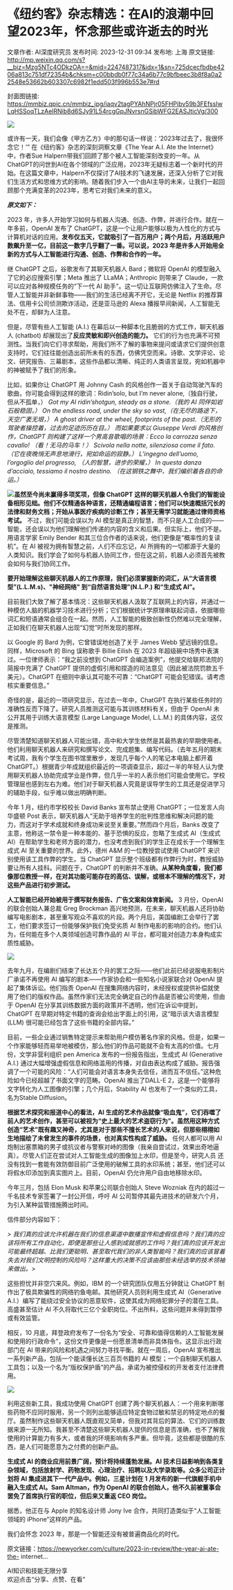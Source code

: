 # 《纽约客》杂志精选：在AI的浪潮中回望2023年，怀念那些或许逝去的时光

文章作者: AI深度研究员
发布时间: 2023-12-31 09:34
发布地: 上海
原文链接: http://mp.weixin.qq.com/s?__biz=Mzg5NTc4ODkzOA==&mid=2247487317&idx=1&sn=725dcecfbdbe4206a813c751df72354b&chksm=c00bbdb0f77c34a6b77c9bfbeec3b8f8a0a22548e53662b603307c6982f1edd503f996b553e7#rd

封面图链接: https://mmbiz.qpic.cn/mmbiz_jpg/iaqv2tagPYAhNPjr05FHPibv59b3FEfssIwLqHSSoqTLzAelRNib8d6SJy91L54rcgGpJNvrsnGSibWFG2EASJticVg/300

![](https://mmbiz.qpic.cn/mmbiz_jpg/iaqv2tagPYAhNPjr05FHPibv59b3FEfssIIhbBEro6eHOnKNG9gvbLfoohq0AQa22pJiaCB5mwbY1q7ib16iawiaKkwg/640?wx_fmt=jpeg&from=appmsg)

或许有一天，我们会像《甲方乙方》中的那句话一样说：‘2023年过去了，我很怀念它！’” 在《纽约客》杂志的深刻洞察文章《The Year A.I. Ate
the Internet》中，作者Sue
Halpern带我们回顾了那个被人工智能深刻改变的一年。从ChatGPT的问世到AI在各个领域的广泛应用，2023年无疑标志着一个新时代的开始。在这篇文章中，Halpern不仅探讨了AI技术的飞速发展，还深入分析了它对我们生活方式和思维方式的影响。随着我们步入一个由AI主导的未来，让我们一起回顾那个充满变革的2023年，思考它对我们未来的意义。

  

 _**原文如下：**_

2023 年，许多人开始学习如何与机器人沟通、创造、作弊，并进行合作。就在一年多前，OpenAI 发布了
ChatGPT，这是一个让用户能够以极为人性化的方式与计算机对话的应用。**发布仅五天，它就吸引了一百万用户；两个月后，月活跃用户数飙升至一亿，目前这一数字几乎翻了一番。可以说，2023
年是许多人开始用全新的方式与人工智能进行沟通、创造、作弊和合作的一年。**

继 ChatGPT 之后，谷歌发布了其聊天机器人 Bard；微软将 OpenAI 的模型融入了它的必应搜索引擎；Meta 推出了
LLaMA；Anthropic 则带来了 Claude，一款可以应对各种规模任务的“下一代 AI
助手”。这一切让互联网仿佛注入了生命。尽管人工智能并非新鲜事物——我们的生活已经离不开它，无论是 Netflix
的推荐算法、信用卡公司侦测欺诈活动，还是亚马逊的 Alexa 播报早间新闻，人工智能无处不在，却鲜为人注意。

但是，尽管有些人工智能 (A.I.) 在幕后以一种脚本化且脆弱的方式工作，聊天机器人 (chatbot) 却展现出了**反应灵敏和即兴创造的能力。**
它们的行为也充满不可预测性。当我们向它们寻求帮助，用我们所不了解的事物来提问或请求它们提供创意支持时，它们往往能创造出前所未有的东西，仿佛凭空而来。诗歌、文学评论、论文、研究报告、三幕剧本，这些作品都以清晰、纯正的人类语言呈现，宛如机器中的神被赋予了我们的形象。

比如，如果你让 ChatGPT 用 Johnny Cash 的风格创作一首关于自动驾驶汽车的歌曲，你可能会得到这样的歌词：Ridin’solo, but
I’m never alone,（独自行驶，但从不孤单，） _Got my AI ridin’shotgun, steady as a stone.（我的
AI 同伴如岩石般稳固，） On the endless road, under the sky so vast,（在无尽的路途下，天空广袤无垠，） A
ghost driver at the wheel, footprints of the past.（无形的驾驶者操控着，过去的足迹历历在目。）
而如果要求以 Giuseppe Verdi 的风格创作，ChatGPT 则构建了这样一个男高音歌唱的场景：Ecco la carrozza senza
cavallo! （看！无马的马车！） Scivola nella notte, silenziosa come il fato.
（它在夜晚悄无声息地滑行，宛如命运的寂静。） L’ingegno dell’uomo, l’orgoglio del progresso,
（人的智慧，进步的荣耀，） In questa danza d’acciaio, tessiamo il nostro destino.
（在这钢铁之舞中，我们编织着各自的命运。）_  

![](https://mmbiz.qpic.cn/mmbiz_png/iaqv2tagPYAiaMy4woEicfGiazTYq3fEbg7trJvJJ78QwMIcPdPcB3uibW0gw1sicd2jicDHuiaqjfKoBNx3CyID3NNWQA/640?wx_fmt=png&from=appmsg)**虽然至今尚未赢得多项奖项，但像
ChatGPT
这样的聊天机器人令我们的智能设备相形见绌。他们不仅精通各种语言，还精通编程语言；他们可以快速概括冗长的法律和财务文档；开始从事医疗疾病的诊断工作；甚至无需学习就能通过律师资格考试。**
不过，我们可能会误以为 AI 模型是真正的智慧，而不只是人工合成的——智能，还会误以为他们理解他们传递的内容的含义和后果。但实际上，他们不是。用语言学家
Emily Bender 和其三位合作者的话来说，他们更像是“概率性的复读机”。在 AI 被视为拥有智慧之前，人们不应忘记，AI
所拥有的一切都源于大量的人类知识。我们学会了如何与机器人协同工作，但在这之前，机器人必须首先被教会如何与我们协同工作。

**要开始理解这些聊天机器人的工作原理，我们必须掌握新的词汇，从“大语言模型”(L.L.M.s)、"神经网络" 到“自然语言处理”(N.L.P.)
和“生成式 AI”。**

目前我们大致了解了基本情况：这些聊天机器人汲取了互联网上的内容，并通过一种模仿人脑的机器学习技术进行分析；它们根据统计学原理串联起词语，依据哪些词汇和短语通常会组合在一起。然而，人工智能的极致创新性仍然难以完全理解，正如我们在聊天机器人出现“幻觉”时所发现的那样。

以 Google 的 Bard 为例，它曾错误地创造了关于 James Webb 望远镜的信息。同样，Microsoft 的 Bing 误称歌手
Billie Eilish 在 2023 年超级碗中场秀中表演过。一位律师表示：“我之前没想到 ChatGPT 会编造案例”，他提交给联邦法院的简报中充满了
ChatGPT 提供的虚假引用和捏造的司法意见（因此被法院罚款五千美元）。ChatGPT 在细则中承认其可能不可靠：“ChatGPT
可能会犯错误。请考虑核实重要信息。”

奇怪的是，最近的一项研究显示，在过去一年中，ChatGPT 在执行某些任务时的准确性反而下降了。研究人员推测这可能与其训练材料有关，但由于 OpenAI
未公开其用于训练大语言模型 (Large Language Model, L.L.M.) 的具体内容，这仅是推测。

尽管清楚知道聊天机器人可能出错，高中和大学生依然是其最热衷的早期使用者。他们利用聊天机器人来研究和撰写论文、完成题集、编写代码。（去年五月的期末考试周，我有个学生在图书馆里散步，发现几乎每个人的笔记本电脑上都开着
ChatGPT。）根据青少年成就组织最近的一项调查显示，超过一半的年轻人认为使用聊天机器人协助完成学业是作弊，但几乎一半的人表示他们可能会使用它。学校管理层也感到左右为难。他们对于聊天机器人究竟是误导学生的工具还是促进学习的辅助手段，似乎难以做出明确判断。

今年 1 月，纽约市学校校长 David Banks 宣布禁止使用 ChatGPT；一位发言人向华盛顿 Post
表示，聊天机器人“无助于培养学生的批判性思维和解决问题的能力，而这对于学术成就和终身成功来说至关重要。”然而四个月后，Banks
改变了主意，他称这一禁令是一种本能的、基于恐惧的反应，忽略了生成式 AI（生成式
AI）在帮助学生和老师方面的潜力，也没考虑到我们的学生正在成长于一个理解生成式 AI 至关重要的世界。此外，德州 A&M 的一位教授尝试使用 ChatGPT
来识别使用该工具作弊的学生。当 ChatGPT 显示整个班级都有作弊行为时，教授威胁要让所有人挂科。问题在于，ChatGPT
的判断并不准确。**从某种角度看，我们都像那位教授一样，在对其功能可能存在的高估、误解，或根本不理解的情况下，对这些产品进行初步测试。**

**人工智能已经开始被用于撰写财务报告、广告文案和体育新闻。** 3 月份，OpenAI 的联合创始人兼总裁 Greg Brockman
高兴地预测，在未来，聊天机器人还将协助编写电影剧本，甚至重写观众不喜欢的片段。两个月后，美国编剧工会举行了罢工，他们要求签订一份能够保护我们免受劣质 AI
制作电影的影响的合约。他们认为，任何能在多个人类领域创造可靠作品的 AI 平台，都可能对创造力本身构成实质性威胁。

  

![](https://mmbiz.qpic.cn/mmbiz_jpg/iaqv2tagPYAiaMy4woEicfGiazTYq3fEbg7tIqPzA3RI4zfqq9M6F42shHLyK7Q6bTEK8RGNbkySYHmL2ouWSsjYdA/640?wx_fmt=jpeg&from=appmsg)

去年九月，在编剧们结束了长达五个月的罢工之际——他们此前已经说服电影制片厂承诺不再使用 AI 编写的剧本——作家协会和一些知名小说家联合对 OpenAI
提起了集体诉讼。他们指责 OpenAI 在搜集网络内容时，未经授权或提供补偿就使用了他们的版权作品。虽然作家们无法完全确定自己的作品是否被公司使用，但由于
OpenAI 在分享其训练数据方面的政策并不透明，他们在诉讼中提到，ChatGPT 在早期对特定书籍的查询会给出字面上的引用，这“暗示该大语言模型
(LLM) 很可能已经包含了这些书籍的全部内容。”

目前，一些企业通过销售特定提示来帮助用户模仿著名作家的风格。但是，如果一个作家能够轻而易举地被模仿，那么他们的作品可能就不会有太高的价值。七月份，文学非营利组织
pen America 发布的一份报告指出，生成式 AI (Generative A.I.)
通过大幅增强虚假信息和网络滥用的传播，对自由表达构成了威胁。报告强调了一个可能的风险：“人们可能会对语言本身失去信任，进而互不信任。”这种危险如今已经超越了书面文字的范畴。OpenAI
推出了DALL-E 2，这是一个能够将文字转化为人工图像的引擎；几个月后，Stability AI 也发布了一个类似的工具，名为Stable
Diffusion。

**根据艺术探究和报道中心的看法，AI
生成的艺术作品就像“吸血鬼”，它们吞噬了前人的艺术创作，甚至可以被视为“史上最大的艺术盗窃行为”。虽然用这种方式创造“艺术”既有趣又神奇，尤其是对于那些不擅长艺术的人来说，但那些栩栩如生地描绘了未曾发生的事件的场景，也对真实性构成了威胁。**
任何人都可以用 AI
炮制出塞票箱的男子或抗议者与警察对峙的图像（我亲自尝试过，效果出奇地逼真）。尽管人们正在尝试对人工智能生成的图像加上水印，但是至今，研究人员
还没有找到一套能有效防御目前广泛使用的破解工具的水印系统；甚至，他们还可以将假水印添加到真实图片上。目前，OpenAI 仍允许用户自由地移除水印。

今年三月，包括 Elon Musk 和苹果公司联合创始人 Steve Wozniak 在内的超过一千名技术专家签署了一封公开信，呼吁 AI
公司暂停其最先进技术的研发六个月，为引入某种监管措施腾出时间。

信件部分内容如下：

 _>
我们真的应该允许机器在我们的信息渠道中散播宣传和虚假信息吗？我们真的应该将所有工作自动化，即便是那些让人感到成就感的工作吗？我们真的应该开发出可能最终超越、比我们更聪明、甚至取代我们的非人类智能吗？我们真的应该冒着失去对我们文明控制的风险吗？这样重大的决策不应该由那些未经选举的技术领袖来做出。>_

这些担忧并非空穴来风。例如，IBM 的一个研究团队仅用五分钟就让 ChatGPT 制作出了极具欺骗性的网络钓鱼电邮。其他研究人员则利用生成式
AI（Generative A.I.）编写了能绕过安全协议的恶意软件，这使其成为网络犯罪分子的潜在工具。高盛甚至估计 AI
不久将取代三亿个全职岗位。不出所料，这些问题并未得到暂停或有效监管。

相反，10 月底，拜登政府发布了一份名为“安全、可靠和值得信赖的人工智能发展和使用的行政命令”，这份文件更像是一份愿景清单而非具体指令。这显示出行政部门在
AI 带来的风险和机遇之间努力寻找平衡。就在一周后，OpenAI 宣布推出一系列新产品，包括一个能读懂长达三百页书籍的 AI
模型；一个自制聊天机器人工具包；以及一个名为“版权保护盾”的产品，承诺为被控侵权的开发者支付法律费用。

![](https://mmbiz.qpic.cn/mmbiz_jpg/iaqv2tagPYAiaMy4woEicfGiazTYq3fEbg7tu4qgbS3GmQQOL3T1LqJREhsvLpktxerRibYzFEVORm56R3IFA5NOCQg/640?wx_fmt=jpeg&from=appmsg)

利用这些新工具，我成功使用 ChatGPT
创建了两个聊天机器人：一个用来判断哪些药物不应同时服用，另一个则列出能够适应特定食物过敏和禁忌的特定地点的餐厅。虽然制作这些聊天机器人既直观又简单，但我对其背后的算法、它们的训练数据来源一无所知。我甚至不清楚这些聊天机器人提供的信息是否准确，也不了解我使用的计算能力有多大，或者我的环境影响有多严重。但毕竟，这些都是很酷的东西，是人们可能愿意为之付费的创新产品。

**生成式 AI 的商业应用前景广阔，预计将持续蓬勃发展。AI
技术日益影响到各类复杂领域，包括放射学、药物发现、心理治疗、招聘以及大学录取等。众多公司正计划将 AI 集成进其下一代产品中。例如，三星计划在 1
月发布的新一代旗舰手机中融入生成式 AI。Sam Altman，作为 OpenAI 的联合创始人，他不久前被董事会罢免了首席执行官的职位，但后来又重返
CEO 岗位。**

据悉，他正在与 Apple 的知名设计师 Jony Ive 合作，共同打造类似于“人工智能领域的 iPhone”这样的产品。

我们会怀念 2023 年，那是一个智能还没有被普遍商品化的时代。

  

原文链接：https://newyorker.com/culture/2023-in-review/the-year-ai-ate-the-
internet…

AI知识和技能无限分享  
欢迎点击“分享、点赞、在看”

